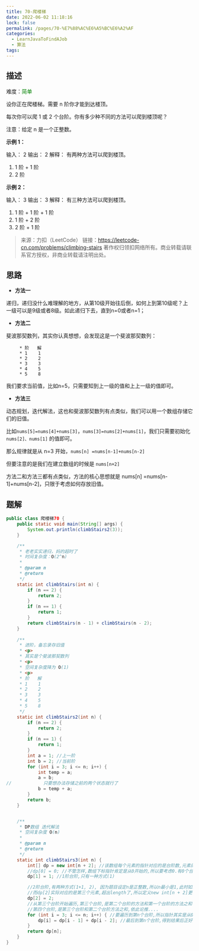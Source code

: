 ```yaml
---
title: 70-爬楼梯
date: 2022-06-02 11:18:16
lock: false
permalink: /pages/70-%E7%88%AC%E6%A5%BC%E6%A2%AF
categories:
  - LearnJavaToFindAJob
  - 算法
tags:
---
```

## 描述

难度：<span style="color:green">简单</span>

设你正在爬楼梯。需要 n 阶你才能到达楼顶。

每次你可以爬 1 或 2 个台阶。你有多少种不同的方法可以爬到楼顶呢？

注意：给定 n 是一个正整数。

**示例 1：**

输入： 2
输出： 2
解释： 有两种方法可以爬到楼顶。

1.  1 阶 + 1 阶
2.  2 阶

**示例 2：**

输入： 3
输出： 3
解释： 有三种方法可以爬到楼顶。

1.  1 阶 + 1 阶 + 1 阶
2.  1 阶 + 2 阶
3.  2 阶 + 1 阶

> 来源：力扣（LeetCode）
> 链接：https://leetcode-cn.com/problems/climbing-stairs
> 著作权归领扣网络所有。商业转载请联系官方授权，非商业转载请注明出处。

## 思路

- **方法一**

递归，递归没什么难理解的地方，从第10级开始往后倒，如何上到第10级呢？上一级可以是9级或者8级。如此递归下去，直到n=0或者n=1；

- **方法二**

斐波那契数列，其实你认真想想，会发现这是一个斐波那契数列：

```
     * 阶   解
     * 1    1
     * 2    2
     * 3    3
     * 4    5
     * 5    8
```

我们要求当前值，比如n=5，只需要知到上一级的值和上上一级的值即可。

- **方法三**

动态规划，迭代解法，这也和斐波那契数列有点类似，我们可以用一个数组存储它们的旧值。

比如`nums[5]=nums[4]+nums[3]`，`nums[3]=nums[2]+nums[1]`，我们只需要初始化 `nums[2]、nums[1]` 的值即可。

那么规律就是从 n=3 开始，`nums[n] =nums[n-1]+nums[n-2]`

但要注意的是我们在建立数组的时候是 `nums[n+2]`



方法二和方法三都有点类似，方法的核心思想就是 nums[n] =nums[n-1]+nums[n-2]，只限于考虑如何存放旧值。



## 题解

```java
public class 爬楼梯70 {
    public static void main(String[] args) {
        System.out.println(climbStairs2(3));
    }

    /**
     * 老老实实递归，妈的超时了
     * 时间复杂度：O(2^n)
     *
     * @param n
     * @return
     */
    static int climbStairs(int n) {
        if (n == 2) {
            return 2;
        }
        if (n == 1) {
            return 1;
        }
        return climbStairs(n - 1) + climbStairs(n - 2);
    }
    
    /**
     * 进阶，备忘录存旧值
     * <p>
     * 其实是个斐波那契数列
     * <p>
     * 空间复杂度降为 O(1)
     * <p>
     * 阶   解
     * 1    1
     * 2    2
     * 3    3
     * 4    5
     * 5    8
     */
    static int climbStairs2(int n) {
        if (n == 2) {
            return 2;
        }
        if (n == 1) {
            return 1;
        }
        int a = 1; //上一阶
        int b = 2; //当前阶
        for (int i = 3; i <= n; i++) {
            int temp = a;
            a = b;
//            只要想办法存储之前的两个状态就行了
            b = temp + a;
        }
        return b;
    }


    /**
     * DP数组 迭代解法
     * 空间复杂度 O(n)
     *
     * @param n
     * @return
     */
    static int climbStairs3(int n) {
        int[] dp = new int[n + 2]; //该数组每个元素的指针对应的是台阶数,元素的值存放的是台阶数对应的方法数
        //dp[0] = 0; //不管怎样,数组下标指针肯定是从0开始的,所以要考虑0.有0个台阶,不需要爬,所以没有方法数(但从斐波那契角度,dp[0]=1)
        dp[1] = 1; //1阶台阶,只有一种方式(1)

        //2阶台阶,有两种方式(1+1, 2), 因为题目设定n是正整数,所以n最小是1,此时如果定义dp的长度是int[n + 1],则length=2
        //而dp[2]实际对应的是第三个元素,超出length了,所以定义new int[n + 2]更合理
        dp[2] = 2;
        //从第三个台阶开始遍历,第三个台阶,是第二个台阶的方法和第一个台阶的方法之和
        //第四个台阶,是第三个台阶和第二个台阶方法之和,依此论推....
        for (int i = 3; i <= n; i++) { //要遍历到第n个台阶,所以指针其实是从0到n,所以dp数组数量比n多1
            dp[i] = dp[i - 1] + dp[i - 2]; //最后到第n个台阶,得到结果后正好遍历完
        }
        return dp[n];
    }
}
```

